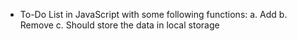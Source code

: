 * To-Do List in JavaScript with some following functions:
a. Add
b. Remove
c. Should store the data in local storage
